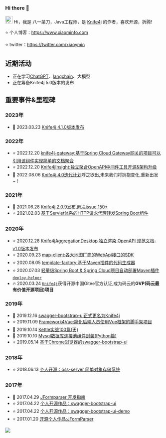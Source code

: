 ### Hi there 👋

<!--
**xiaoymin/xiaoymin** is a ✨ _special_ ✨ repository because its `README.md` (this file) appears on your GitHub profile.

Here are some ideas to get you started:

- 🔭 I’m currently working on ...
- 🌱 I’m currently learning ...
- 👯 I’m looking to collaborate on ...
- 🤔 I’m looking for help with ...
- 💬 Ask me about ...
- 📫 How to reach me: ...
- 😄 Pronouns: ...
- ⚡ Fun fact: ...
-->

<img src='https://qpluspicture.oss-cn-beijing.aliyuncs.com/6LjjQA/Hi.gif' alt='Hi' width="24"/> Hi，我是 八一菜刀，Java工程师，是 [Knife4j](https://doc.xiaominfo.com/) 的作者，喜欢开源，折腾!

⭐️ 个人博客：https://www.xiaominfo.com

⭐️ twitter：https://twitter.com/xiaoymin

## 近期活动

- 正在学习[ChatGPT](https://www.xiaominfo.com/chatgpt)、[langchain](http://localhost:3000/langchain)、大模型
- 正在筹备Knife4j 5.0版本的发布

## 重要事件&里程碑

### 2023年

- 📝 2023.03.23 [Knife4j 4.1.0版本发布](https://www.oschina.net/news/233801/knife4j-4-1-0-released)

### 2022年

- ⭐️ 2022.12.20 [knife4j-gateway:基于Spring Cloud Gateway网关的项目可以引用该组件实现简单的文档聚合](https://doc.xiaominfo.com/docs/middleware-sources/spring-cloud-gateway/spring-gateway-introduction)
- ⭐️ 2022.12.20 [Knife4jInsight:独立聚合OpenAPI中间件工具开源&架构升级](https://doc.xiaominfo.com/docs/middleware-sources/desktop-introduction) 
- 📝 2022.08.06 [Knife4j 4.0迭代计划](https://doc.xiaominfo.com/docs/v4)呼之欲出,未来我们将拥抱变化,重新出发~！


### 2021年

- 📝 2021.06.28 [Knife4j 2.0.9发布,解决issue 150+](https://doc.xiaominfo.com/docs/changelog/x/2021-06-28-knife4j-2.0.9-issue)
- ⭐️ 2021.02.03 [基于Servlet体系的HTTP请求代理转发Spring Boot组件](http://www.xiaominfo.com/opensource/作品简介/2021-02-03-spring-boot-servlet-gateway)


### 2020年

- ⭐️ 2020.12.28 [Knife4jAggregationDesktop 独立渲染 OpenAPI 规范文档-v1.0版本发布](http://www.xiaominfo.com/opensource/作品简介/2020-12-28-knife4j-aggregation-desktop-open)
- ⭐️ 2020.09.23 [map-client:各大地图厂商的WebApi接口的SDK](http://www.xiaominfo.com/opensource/作品简介/2020-09-23-map-client-open)
- ⭐️ 2020.08.05 [template-factory:基于Maven插件的代码生成器](http://www.xiaominfo.com/opensource/作品简介/2020-08-05-code-generator-open) 
- ⭐️ 2020.07.03 [轻量级Spring Boot & Spring Cloud项目自动部署Maven插件`deploy-helper`](http://www.xiaominfo.com/opensource/作品简介/2020-07-03-spring-boot-plugin-deploy)
- 🔥 2020.03.24 [`Knife4j`](https://github.com/xiaoymin/knife4j)获得开源中国Gitee官方认证,成为码云的**GVP(码云最有价值开源项目)项目**

### 2019年

- 🎄 2019.12.16 [swagger-bootstrap-ui正式更名为Knife4j](https://doc.xiaominfo.com)
- ⭐️ 2019.11.09 [Framework4Vue:简化后端人员使用Vue框架的脚手架项目](http://www.xiaominfo.com/opensource/作品简介/2019-11-09-frameword-front-vue-open)
- 📝 2019.10.14 [Kettle实战100篇(天)](http://www.xiaominfo.com/opensource/作品简介/2019-10-14-kettle-inaction-100)
- 📝 2019.10.10 [Mysql数据库连接池组件封装(Python篇)](http://www.xiaominfo.com/opensource/作品简介/2019-10-10-python-dbheler-open)
- ⭐️ 2019.05.14 [基于Chrome浏览器的swagger-bootstrap-ui](http://www.xiaominfo.com/opensource/作品简介/2019-05-14-swagger-bootstrap-ui-chrome-plugin-open)

### 2018年

- ⭐️ 2018.06.13 [个人开源：oss-server 简单对象存储系统](http://www.xiaominfo.com/opensource/作品简介/2018-06-13-oss-server-open)

### 2017年

- 📝 2017.04.29 [JFormparser 开发指南](http://www.xiaominfo.com/opensource/作品简介/2017-04-29-jformparser-guide)
- ⭐️ 2017.04.22 [个人开源作品：swagger-bootstrap-ui](http://www.xiaominfo.com/opensource/作品简介/2017-04-22-swagger-bootstrap-ui-open)
- ⭐️ 2017.04.22 [个人开源作品：swagger-bootstrap-ui-demo](http://www.xiaominfo.com/opensource/作品简介/2017-04-22-swagger-bootstrap-ui-demo-open)
- ⭐️ 2017.01.20 [开源个人作品:JFormParser](http://www.xiaominfo.com/opensource/作品简介/2017-01-20-jformparser-open)


![](https://github-readme-stats.vercel.app/api?username=xiaoymin)
